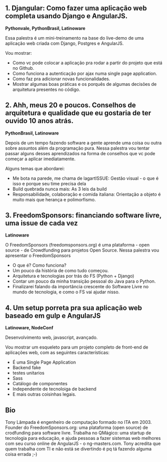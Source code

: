 ## 1. Djangular: Como fazer uma aplicação web completa usando Django e AngularJS.

**Pythonvale, PythonBrasil, Latinoware**

Essa palestra é um mini-treinamento na base do live-demo de uma aplicação web criada com Django, Postgres e AngularJS. 

Vou mostrar:

* Como vc pode colocar a aplicação pra rodar a partir do projeto que está no Github.
* Como funciona a autenticação por ajax numa single page application.
* Como faz pra adicionar novas funcionalidades.
* Mostrar algumas boas práticas e os porquês de algumas decisões de arquitetura presentes no código.

## 2. Ahh, meus 20 e poucos. Conselhos de arquitetura e qualidade que eu gostaria de ter ouvido 10 anos atrás.

**PythonBrasil, Latinoware**

Depois de um tempo fazendo software a gente aprende uma coisa ou outra sobre assuntos além da programação pura.
Nessa palestra vou tentar passar alguns desses aprendizados na forma de conselhos que vc pode começar a aplicar imediatamente.

Alguns temas que abordarei:

- Me bota na parede, me chama de lagartISSUE: Gestão visual - o que é isso e porque seu time precisa dela
- Build quebrada nunca mais: As 3 leis da build
- Responsabilidade, colaboração e comida italiana: Orientação a objeto é muito mais que herança e polimorfismo.

## 3. FreedomSponsors: financiando software livre, uma issue de cada vez

**Latinoware**

O FreedomSponsors (freedomsponsors.org) é uma plataforma - open source - de Crowdfunding para projetos Open Source.
Nessa palestra vou apresentar o FreedomSponsors
- O que é? Como funciona?
- Um pouco da história de como tudo começou.
- Arquitetura e tecnologias por trás do FS (Python + Django)
- Contar um pouco da minha transição pessoal do Java para o Python.
- Finalizarei falando da importância crescente do Software Livre no mundo de tecnologia,
e como o FS vai ajudar nisso.

## 4. Um setup porreta pra sua aplicação web baseado em gulp e AngularJS

**Latinoware, NodeConf**

Desenvolvimento web, javascript, avançado.

Vou mostrar um esqueleto para um projeto completo de front-end de aplicações web, com as seguintes características:
- É uma Single Page Application
- Backend fake
- testes unitarios
- Sass
- Catálogo de componentes
- Independente de tecnoloiga de backend
- E mais outras coisinhas legais.

## Bio

Tony Lâmpada é engenheiro de computação formado no ITA em 2003.
Founder do FreedomSponsors.org: uma plataforma (open source) de crodfunding para software livre.
Trabalha no QMágico: uma startup de tecnologia para educação, e ajuda pessoas a fazer sistemas web melhores com 
seu curso online de AngularJS - o ng-masters.com.
Tony acredita que quem trabalha com TI e não está se divertindo é pq tá fazendo alguma coisa errada ;-)
